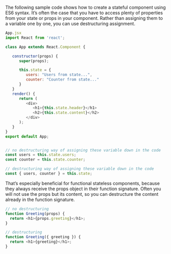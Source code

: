 The following sample code shows how to create a stateful component using ES6 syntax. It’s often the case that you have to access plenty of properties from your state or props in your component. Rather than assigning them to a variable one by one, you can use destructuring assignment.

```js
App.jsx
import React from 'react';

class App extends React.Component {

   constructor(props) {
      super(props);

      this.state = {
         users: "Users from state...",
         counter: "Counter from state..."
      }
   }
   render() {
      return (
         <div>
            <h1>{this.state.header}</h1>
            <h2>{this.state.content}</h2>
         </div>
      );
   }
}
export default App;


// no destructuring way of assigning these variable down in the code
const users = this.state.users;
const counter = this.state.counter;

// destructuring way of assigning these variable down in the code
const { users, counter } = this.state;
```
That’s especially beneficial for functional stateless components, because they always receive the props object in their function signature. Often you will not use the props but its content, so you can destructure the content already in the function signature.

```js
// no destructuring
function Greeting(props) {
  return <h1>{props.greeting}</h1>;
}

// destructuring
function Greeting({ greeting }) {
  return <h1>{greeting}</h1>;
}
```